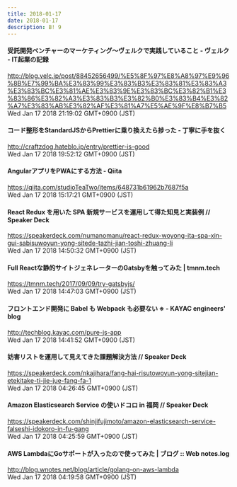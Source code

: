 ```yaml
---
title: 2018-01-17
date: 2018-01-17
description: B! 9
---
```


#### 受託開発ベンチャーのマーケティング〜ヴェルクで実践していること - ヴェルク - IT起業の記録
http://blog.velc.jp/post/88452656499/%E5%8F%97%E8%A8%97%E9%96%8B%E7%99%BA%E3%83%99%E3%83%B3%E3%83%81%E3%83%A3%E3%83%BC%E3%81%AE%E3%83%9E%E3%83%BC%E3%82%B1%E3%83%86%E3%82%A3%E3%83%B3%E3%82%B0%E3%83%B4%E3%82%A7%E3%83%AB%E3%82%AF%E3%81%A7%E5%AE%9F%E8%B7%B5<br>
Wed Jan 17 2018 21:19:02 GMT+0900 (JST)<br>


#### コード整形をStandardJSからPrettierに乗り換えたら捗った - 丁寧に手を抜く
http://craftzdog.hateblo.jp/entry/prettier-is-good<br>
Wed Jan 17 2018 19:52:12 GMT+0900 (JST)<br>


#### AngularアプリをPWAにする方法 - Qiita
https://qiita.com/studioTeaTwo/items/648731b61962b7687f5a<br>
Wed Jan 17 2018 15:17:21 GMT+0900 (JST)<br>


#### React Redux を用いた SPA 新規サービスを運用して得た知見と実装例 // Speaker Deck
https://speakerdeck.com/numanomanu/react-redux-woyong-ita-spa-xin-gui-sabisuwoyun-yong-sitede-tazhi-jian-toshi-zhuang-li<br>
Wed Jan 17 2018 14:50:32 GMT+0900 (JST)<br>


#### Full Reactな静的サイトジェネレーターのGatsbyを触ってみた | tmnm.tech
https://tmnm.tech/2017/09/09/try-gatsbyjs/<br>
Wed Jan 17 2018 14:47:03 GMT+0900 (JST)<br>


#### フロントエンド開発に Babel も Webpack も必要ない ※ - KAYAC engineers' blog
http://techblog.kayac.com/pure-js-app<br>
Wed Jan 17 2018 14:41:52 GMT+0900 (JST)<br>


#### 妨害リストを運用して見えてきた課題解決方法 // Speaker Deck
https://speakerdeck.com/nkajihara/fang-hai-risutowoyun-yong-sitejian-etekitake-ti-jie-jue-fang-fa-1<br>
Wed Jan 17 2018 04:26:45 GMT+0900 (JST)<br>


#### Amazon Elasticsearch Service の使いドコロ in 福岡 // Speaker Deck
https://speakerdeck.com/shinjifujimoto/amazon-elasticsearch-service-falseshi-idokoro-in-fu-gang<br>
Wed Jan 17 2018 04:25:59 GMT+0900 (JST)<br>


#### AWS LambdaにGoサポートが入ったので使ってみた | ブログ :: Web notes.log
http://blog.wnotes.net/blog/article/golang-on-aws-lambda<br>
Wed Jan 17 2018 04:19:58 GMT+0900 (JST)<br>


